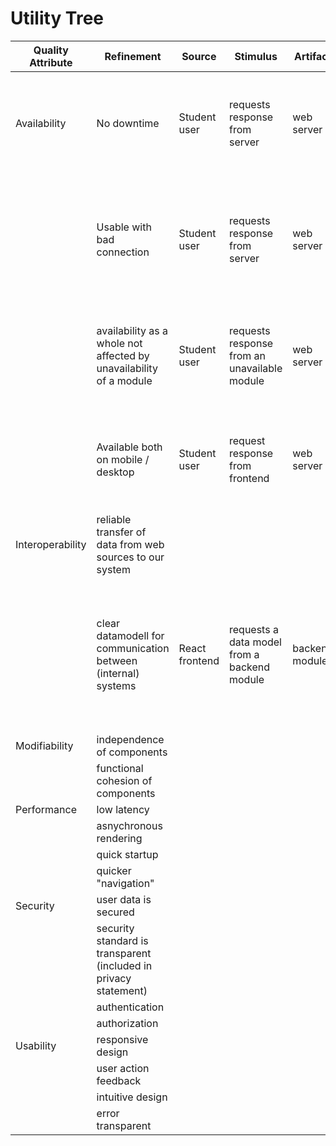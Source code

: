 # Utility Tree


| Quality Attribute  |  Refinement  | Source        | Stimulus         | Artifact      | Environment       | Response      | Response Measure        | Business Value  | Technical risk |
| ------------------  | ------------------------------   | ----------------  | ------------------ | ------------------ | ------------------ | ------------------------------ | -------------------------|------------|-------------|
| Availability |No downtime | Student user | requests response from server |  web server |  server is down, not first access  |  notify that user is seeing cached data, show cached data  | notification is seen, data is most recent state of last server access  |   High  |  Medium  |   
|   | Usable with bad connection | Student user | requests response from server | web server | server accesable with response distinctly delayed | proposes bad connection mode | user gets notification for connection mode proposal, connection mode can be changed | High | Medium |
|           |  availability as a whole not affected by unavailability of a module | Student user | requests response from an unavailable module | web server | module is down or crashing on request |  user gets informed that the used module is unavalable, but error is catched  | user gets prompet to try again later and use the other modules for now | High |   High    |       |
|           |  Available both on mobile / desktop | Student user |  request response from frontend    |  web server   |    |  frontend has responsive design which adapts to user's device   |  none   |  High   |  Extraordinarily low   |     |
|     Interoperability   |  reliable transfer of data from web sources to our system |   |  |     |    |    |    |       |       |       |
|           |  clear datamodell for communication between (internal) systems | React frontend  |  requests a data model from a backend module  |  backend module   |   no data is available or edge case which could lead to malformed data   |  error is catched and a message is returned as an element of the defined data model  |  frontend displays the data model correctly and user is therefore informed about error in the backend data   |   Medium    |   High    |       |
|   Modifiability    |  independence of components |     |     |     |     |     |    |    |     |       |
|           |  functional cohesion of components |     |     |    |      |    |     |       |       |       |
|    Performance       |  low latency |       |     |      |      |     |     |     |     |     |
|       |  asnychronous rendering |     |     |      |      |      |     |     |     |     |
|       |  quick startup |     |     |      |      |      |     |     |     |     |
|       |  quicker "navigation" |     |     |      |      |      |     |     |     |     |
|  Security  |  user data is secured |     |     |      |      |      |     |     |     |     |
|       |  security standard is transparent (included in privacy statement) |     |     |      |      |      |     |     |     |     |
|       |  authentication |     |     |      |      |      |     |     |     |     |
|       |  authorization |     |     |      |      |      |     |     |     |     |
| Usability  |  responsive design |     |     |      |      |      |     |     |     |     |
|       |  user action feedback |     |     |      |      |      |     |     |     |     |
|       |  intuitive design |     |     |      |      |      |     |     |     |     |
|       |  error transparent |     |     |      |      |      |     |     |     |     |
